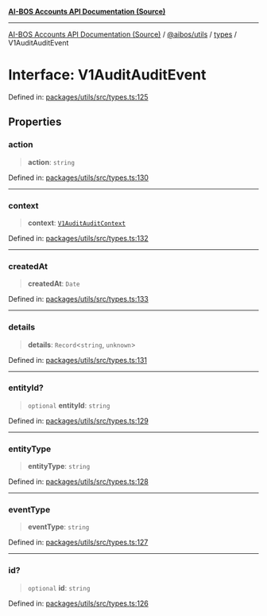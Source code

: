 [**AI-BOS Accounts API Documentation (Source)**](../../../../README.md)

***

[AI-BOS Accounts API Documentation (Source)](../../../../README.md) / [@aibos/utils](../../README.md) / [types](../README.md) / V1AuditAuditEvent

# Interface: V1AuditAuditEvent

Defined in: [packages/utils/src/types.ts:125](https://github.com/pohlai88/accounts/blob/48103fb36d28b2b9bfb33472b6de2f719773cde9/packages/utils/src/types.ts#L125)

## Properties

### action

> **action**: `string`

Defined in: [packages/utils/src/types.ts:130](https://github.com/pohlai88/accounts/blob/48103fb36d28b2b9bfb33472b6de2f719773cde9/packages/utils/src/types.ts#L130)

***

### context

> **context**: [`V1AuditAuditContext`](V1AuditAuditContext.md)

Defined in: [packages/utils/src/types.ts:132](https://github.com/pohlai88/accounts/blob/48103fb36d28b2b9bfb33472b6de2f719773cde9/packages/utils/src/types.ts#L132)

***

### createdAt

> **createdAt**: `Date`

Defined in: [packages/utils/src/types.ts:133](https://github.com/pohlai88/accounts/blob/48103fb36d28b2b9bfb33472b6de2f719773cde9/packages/utils/src/types.ts#L133)

***

### details

> **details**: `Record`\<`string`, `unknown`\>

Defined in: [packages/utils/src/types.ts:131](https://github.com/pohlai88/accounts/blob/48103fb36d28b2b9bfb33472b6de2f719773cde9/packages/utils/src/types.ts#L131)

***

### entityId?

> `optional` **entityId**: `string`

Defined in: [packages/utils/src/types.ts:129](https://github.com/pohlai88/accounts/blob/48103fb36d28b2b9bfb33472b6de2f719773cde9/packages/utils/src/types.ts#L129)

***

### entityType

> **entityType**: `string`

Defined in: [packages/utils/src/types.ts:128](https://github.com/pohlai88/accounts/blob/48103fb36d28b2b9bfb33472b6de2f719773cde9/packages/utils/src/types.ts#L128)

***

### eventType

> **eventType**: `string`

Defined in: [packages/utils/src/types.ts:127](https://github.com/pohlai88/accounts/blob/48103fb36d28b2b9bfb33472b6de2f719773cde9/packages/utils/src/types.ts#L127)

***

### id?

> `optional` **id**: `string`

Defined in: [packages/utils/src/types.ts:126](https://github.com/pohlai88/accounts/blob/48103fb36d28b2b9bfb33472b6de2f719773cde9/packages/utils/src/types.ts#L126)
